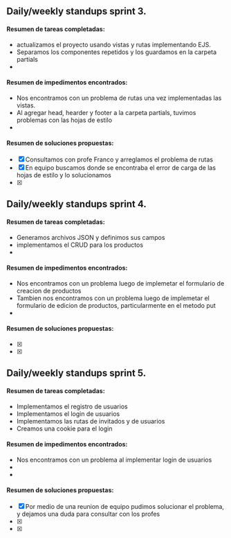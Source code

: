 ## Daily/weekly standups sprint 3.

#### Resumen de tareas completadas:

- actualizamos el proyecto usando vistas y rutas implementando EJS.
- Separamos los componentes repetidos y los guardamos en la carpeta partials
- 

#### Resumen de impedimentos encontrados:

- Nos encontramos con un problema de rutas una vez implementadas las vistas.
- Al agregar head, hearder y footer a la carpeta partials, tuvimos problemas con las hojas de estilo
- 

#### Resumen de soluciones propuestas:

- [x] Consultamos con profe Franco y arreglamos el problema de rutas
- [x] En equipo buscamos donde se encontraba el error de carga de las hojas de estilo y lo solucionamos
- [x]


## Daily/weekly standups sprint 4.

#### Resumen de tareas completadas:

- Generamos archivos JSON y definimos sus campos
- implementamos el CRUD  para los productos
- 

#### Resumen de impedimentos encontrados:

- Nos encontramos con un problema luego de implemetar el formulario de creacion de productos
- Tambien nos encontramos con un problema luego de implemetar el formulario de edicion de productos, particularmente en el metodo put
- 

#### Resumen de soluciones propuestas:

- [x] 
- [x] 



## Daily/weekly standups sprint 5.

#### Resumen de tareas completadas:

- Implementamos el registro de usuarios
- Implementamos el login de usuarios
- Implementamos las rutas de invitados y de usuarios
- Creamos una cookie para el login

#### Resumen de impedimentos encontrados:

- Nos encontramos con un problema al implementar login de usuarios
- 
- 

#### Resumen de soluciones propuestas:

- [x] Por medio de una reunion de equipo pudimos solucionar el problema, y dejamos una duda para consultar con los profes
- [x] 
- [x]
